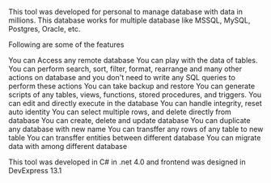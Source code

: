 ﻿This tool was developed for personal to manage database with data in millions. This database works for multiple database like MSSQL, MySQL, Postgres, Oracle, etc.

Following are some of the features

You can Access any remote database
You can play with the data of tables. You can perform search, sort, filter, format, rearrange and many other actions on database and you don't need to write any SQL queries to perform these actions
You can take backup and restore
You can generate scripts of any tables, views, functions, stored procedures, and triggers. You can edit and directly execute in the database
You can handle integrity, reset auto identity
You can select multiple rows, and delete directly from database
You can create, delete and update database
You can duplicate any database with new name
You can transffer any rows of any table to new table
You can transffer entities between different database
You can migrate data with among different database

This tool was developed in C# in .net 4.0 and frontend was designed in DevExpress 13.1

